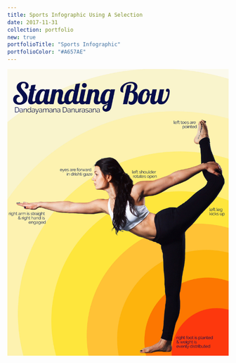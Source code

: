 ```yaml
---
title: Sports Infographic Using A Selection
date: 2017-11-31
collection: portfolio
new: true
portfolioTitle: "Sports Infographic"
portfolioColor: "#A657AE"
---
```


[![Sports Infographic: Bow Pose](/images/portfolio/2-SportsInfo.jpg)](/images/portfolio/2-SportsInfo.jpg "Sports Infographic: Bow Pose")